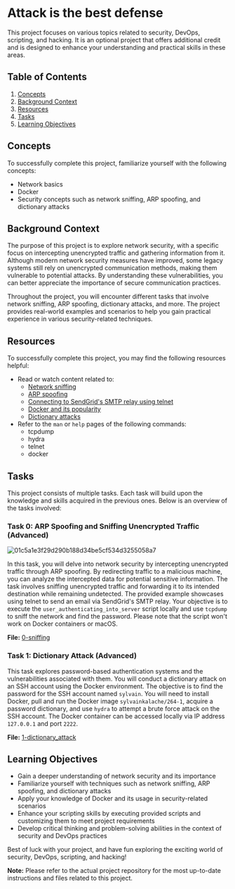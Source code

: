 # Attack is the best defense

This project focuses on various topics related to security, DevOps, scripting, and hacking. It is an optional project that offers additional credit and is designed to enhance your understanding and practical skills in these areas.

## Table of Contents

1. [Concepts](#Concepts)
2. [Background Context](#Background-Context)
3. [Resources](#Resources)
4. [Tasks](#Tasks)
5. [Learning Objectives](#Learning-Objectives)

## Concepts

To successfully complete this project, familiarize yourself with the following concepts:

- Network basics
- Docker
- Security concepts such as network sniffing, ARP spoofing, and dictionary attacks

## Background Context

The purpose of this project is to explore network security, with a specific focus on intercepting unencrypted traffic and gathering information from it. Although modern network security measures have improved, some legacy systems still rely on unencrypted communication methods, making them vulnerable to potential attacks. By understanding these vulnerabilities, you can better appreciate the importance of secure communication practices.

Throughout the project, you will encounter different tasks that involve network sniffing, ARP spoofing, dictionary attacks, and more. The project provides real-world examples and scenarios to help you gain practical experience in various security-related techniques.

## Resources

To successfully complete this project, you may find the following resources helpful:

- Read or watch content related to:
  - [Network sniffing](https://www.lifewire.com/definition-of-sniffer-817996)
  - [ARP spoofing](https://www.veracode.com/security/arp-spoofing)
  - [Connecting to SendGrid's SMTP relay using telnet](https://docs.sendgrid.com/ui/account-and-settings/troubleshooting-delays-and-latency)
  - [Docker and its popularity](https://www.zdnet.com/article/what-is-docker-and-why-is-it-so-darn-popular/)
  - [Dictionary attacks](https://en.m.wikipedia.org/wiki/Dictionary_attack)
- Refer to the `man` or `help` pages of the following commands:
  - tcpdump
  - hydra
  - telnet
  - docker

## Tasks

This project consists of multiple tasks. Each task will build upon the knowledge and skills acquired in the previous ones. Below is an overview of the tasks involved:

### Task 0: ARP Spoofing and Sniffing Unencrypted Traffic (Advanced)
![01c5a1e3f29d290b188d34be5cf534d3255058a7](https://github.com/Elmouinysaleh/alx-system_engineering-devops/assets/36488900/9d3bcfb8-a3c3-4418-9768-1aef62312d41)

In this task, you will delve into network security by intercepting unencrypted traffic through ARP spoofing. By redirecting traffic to a malicious machine, you can analyze the intercepted data for potential sensitive information. The task involves sniffing unencrypted traffic and forwarding it to its intended destination while remaining undetected. The provided example showcases using telnet to send an email via SendGrid's SMTP relay. Your objective is to execute the `user_authenticating_into_server` script locally and use `tcpdump` to sniff the network and find the password. Please note that the script won't work on Docker containers or macOS.

**File:** [0-sniffing](./0-sniffing)

### Task 1: Dictionary Attack (Advanced)

This task explores password-based authentication systems and the vulnerabilities associated with them. You will conduct a dictionary attack on an SSH account using the Docker environment. The objective is to find the password for the SSH account named `sylvain`. You will need to install Docker, pull and run the Docker image `sylvainkalache/264-1`, acquire a password dictionary, and use `hydra` to attempt a brute force attack on the SSH account. The Docker container can be accessed locally via IP address `127.0.0.1` and port `2222`.

**File:** [1-dictionary_attack](./1-dictionary_attack)

## Learning Objectives

- Gain a deeper understanding of network security and its importance
- Familiarize yourself with techniques such as network sniffing, ARP spoofing, and dictionary attacks
- Apply your knowledge of Docker and its usage in security-related scenarios
- Enhance your scripting skills by executing provided scripts and customizing them to meet project requirements
- Develop critical thinking and problem-solving abilities in the context of security and DevOps practices

Best of luck with your project, and have fun exploring the exciting world of security, DevOps, scripting, and hacking!

**Note:** Please refer to the actual project repository for the most up-to-date instructions and files related to this project.
